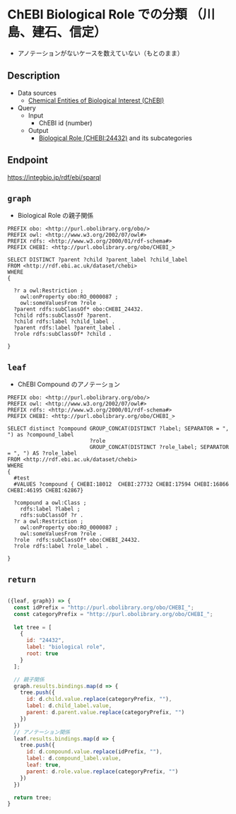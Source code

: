 # ChEBI Biological Role での分類 （川島、建石、信定） 
- アノテーションがないケースを数えていない（もとのまま）
## Description

- Data sources
    -  [Chemical Entities of Biological Interest (ChEBI) ](https://www.ebi.ac.uk/chebi/) 
- Query
    - Input
        - ChEBI id (number)
    - Output
        -  [Biological Role (CHEBI:24432)](https://www.ebi.ac.uk/chebi/searchId.do?chebiId=CHEBI:24432) and its subcategories

## Endpoint
https://integbio.jp/rdf/ebi/sparql

## `graph`
- Biological Role の親子関係

```sparql
PREFIX obo: <http://purl.obolibrary.org/obo/>
PREFIX owl: <http://www.w3.org/2002/07/owl#>
PREFIX rdfs: <http://www.w3.org/2000/01/rdf-schema#>
PREFIX CHEBI: <http://purl.obolibrary.org/obo/CHEBI_>

SELECT DISTINCT ?parent ?child ?parent_label ?child_label
FROM <http://rdf.ebi.ac.uk/dataset/chebi>
WHERE 
{
      
  ?r a owl:Restriction ;
    owl:onProperty obo:RO_0000087 ;
    owl:someValuesFrom ?role .
  ?parent rdfs:subClassOf* obo:CHEBI_24432.
  ?child rdfs:subClassOf ?parent.
  ?child rdfs:label ?child_label .
  ?parent rdfs:label ?parent_label .
  ?role rdfs:subClassOf* ?child .
  
}
```

## `leaf`
- ChEBI Compound  のアノテーション

```sparql
PREFIX obo: <http://purl.obolibrary.org/obo/>
PREFIX owl: <http://www.w3.org/2002/07/owl#>
PREFIX rdfs: <http://www.w3.org/2000/01/rdf-schema#>
PREFIX CHEBI: <http://purl.obolibrary.org/obo/CHEBI_>

SELECT distinct ?compound GROUP_CONCAT(DISTINCT ?label; SEPARATOR = ", ") as ?compound_label 
                          ?role                                      
                          GROUP_CONCAT(DISTINCT ?role_label; SEPARATOR = ", ") AS ?role_label 
FROM <http://rdf.ebi.ac.uk/dataset/chebi>
WHERE 
{
  #test
  #VALUES ?compound { CHEBI:18012  CHEBI:27732 CHEBI:17594 CHEBI:16866 CHEBI:46195 CHEBI:62867}
      
  ?compound a owl:Class ;
    rdfs:label ?label ;
    rdfs:subClassOf ?r .
  ?r a owl:Restriction ;
    owl:onProperty obo:RO_0000087 ;
    owl:someValuesFrom ?role .
  ?role  rdfs:subClassOf* obo:CHEBI_24432.  
  ?role rdfs:label ?role_label .
  
}
```

## `return`

```javascript

({leaf, graph}) => {
  const idPrefix = "http://purl.obolibrary.org/obo/CHEBI_";
  const categoryPrefix = "http://purl.obolibrary.org/obo/CHEBI_";
  
  let tree = [
    {
      id: "24432",
      label: "biological role", 
      root: true
    }
  ];

  // 親子関係
  graph.results.bindings.map(d => {
    tree.push({
      id: d.child.value.replace(categoryPrefix, ""),
      label: d.child_label.value,
      parent: d.parent.value.replace(categoryPrefix, "")
    })
  })
  // アノテーション関係
  leaf.results.bindings.map(d => {
    tree.push({
      id: d.compound.value.replace(idPrefix, ""),
      label: d.compound_label.value,
      leaf: true,
      parent: d.role.value.replace(categoryPrefix, "")
    })
  })

  return tree;	
}

```